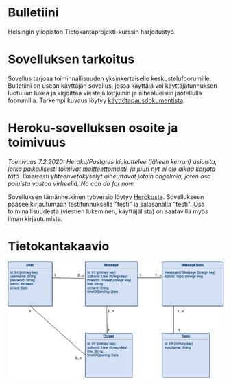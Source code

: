 # Bulletiini
Helsingin yliopiston Tietokantaprojekti-kurssin harjoitustyö.

# Sovelluksen tarkoitus

Sovellus tarjoaa toiminnallisuuden yksinkertaiselle keskustelufoorumille. Bulletiini on usean käyttäjän sovellus, jossa käyttäjä voi käyttäjätunnuksen luotuuan lukea ja kirjoittaa viestejä ketjuihin ja aihealueisiin jaotellulla foorumilla. Tarkempi kuvaus löytyy [käyttötapausdokumentista](https://github.com/TommiON/Bulletiini/blob/master/documentation/usecases.md).

# Heroku-sovelluksen osoite ja toimivuus

_Toimivuus 7.2.2020: Heroku/Postgres kiukuttelee (jälleen kerran) asioista, jotka paikallisesti toimivat moitteettomasti, ja juuri nyt ei ole aikaa korjata tätä. Ilmeisesti yhteenvetokyselyt aiheuttavat jotain ongelmia, joten osa poluista vastaa virheellä. No can do for now._

Sovelluksen tämänhetkinen työversio löytyy [Herokusta](https://bulletiini.herokuapp.com/). Sovellukseen pääsee kirjautumaan testitunnuksella "testi" ja salasanalla "testi". Osa toiminallisuudesta (viestien lukeminen, käyttäjälista) on saatavilla myös ilman kirjautumista.

# Tietokantakaavio

![](documentation/Tietokantakaavio.png)


